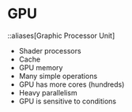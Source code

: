 # GPU

::aliases[Graphic Processor Unit]

- Shader processors
- Cache
- GPU memory
- Many simple operations
- GPU has more cores (hundreds)
- Heavy parallelism
- GPU is sensitive to conditions

